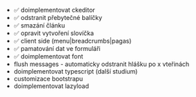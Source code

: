  - ✅ doimplementovat ckeditor
 - ✅ odstranit přebytečné balíčky
 - ✅ smazání článku
 - ✅ opravit vytvoření slovíčka
 - ✅ client side (menu|breadcrumbs|pagas)
 - ✅ pamatování dat ve formuláři
 - ✅  doimplementovat font
 - flush messages - automaticky odstranit hlášku po x vteřinách
 - doimplementovat typescript (další studium)
 - customizace bootstrapu
 - doimplementovat lazyload